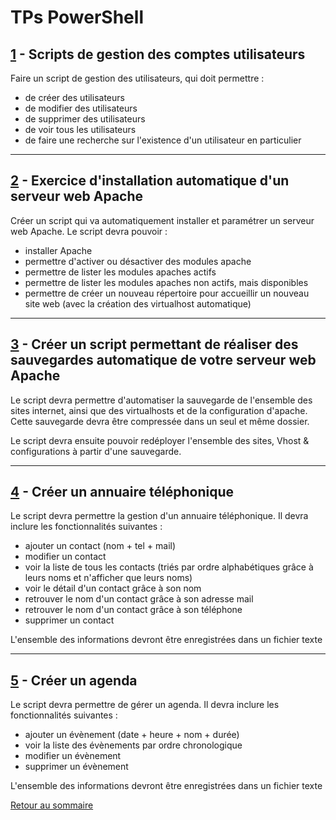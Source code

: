 # TPs PowerShell

## [1](https://github.com/NatSch45/linux/blob/master/Powershell/pages/tps/tp1.md) - Scripts de gestion des comptes utilisateurs

Faire un script de gestion des utilisateurs, qui doit permettre : 

- de créer des utilisateurs
- de modifier des utilisateurs
- de supprimer des utilisateurs
- de voir tous les utilisateurs
- de faire une recherche sur l'existence d'un utilisateur en particulier

---

## [2](https://github.com/NatSch45/linux/blob/master/Powershell/pages/tps/tp2.md) - Exercice d'installation automatique d'un serveur web Apache

Créer un script qui va automatiquement installer et paramétrer un serveur web Apache. Le script devra pouvoir : 

- installer Apache
- permettre d'activer ou désactiver des modules apache
- permettre de lister les modules apaches actifs
- permettre de lister les modules apaches non actifs, mais disponibles
- permettre de créer un nouveau répertoire pour accueillir un nouveau site web (avec la création des virtualhost automatique)

---

## [3](https://github.com/NatSch45/linux/blob/master/Powershell/pages/tps/tp3.md) - Créer un script permettant de réaliser des sauvegardes automatique de votre serveur web Apache

Le script devra permettre d'automatiser la sauvegarde de l'ensemble des sites internet, ainsi que des virtualhosts et de la configuration d'apache. Cette sauvegarde devra être compressée dans un seul et même dossier.

Le script devra ensuite pouvoir redéployer l'ensemble des sites, Vhost & configurations à partir d'une sauvegarde.

---

## [4](https://github.com/NatSch45/linux/blob/master/Powershell/pages/tps/tp4.md) - Créer un annuaire téléphonique

Le script devra permettre la gestion d'un annuaire téléphonique. Il devra inclure les fonctionnalités suivantes : 

- ajouter un contact (nom + tel + mail)
- modifier un contact
- voir la liste de tous les contacts (triés par ordre alphabétiques grâce à leurs noms et n'afficher que leurs noms)
- voir le détail d'un contact grâce à son nom
- retrouver le nom d'un contact grâce à son adresse mail
- retrouver le nom d'un contact grâce à son téléphone
- supprimer un contact

L'ensemble des informations devront être enregistrées dans un fichier texte

---

## [5](https://github.com/NatSch45/linux/blob/master/Powershell/pages/tps/tp5.md) - Créer un agenda

Le script devra permettre de gérer un agenda. Il devra inclure les fonctionnalités suivantes : 

- ajouter un évènement (date + heure + nom + durée)
- voir la liste des évènements par ordre chronologique
- modifier un évènement
- supprimer un évènement

L'ensemble des informations devront être enregistrées dans un fichier texte

[Retour au sommaire](https://github.com/NatSch45/linux/blob/master/Powershell/README.md)